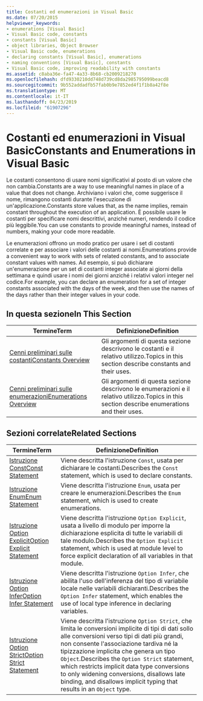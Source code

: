 ```yaml
---
title: Costanti ed enumerazioni in Visual Basic
ms.date: 07/20/2015
helpviewer_keywords:
- enumerations [Visual Basic]
- Visual Basic code, constants
- constants [Visual Basic]
- object libraries, Object Browser
- Visual Basic code, enumerations
- declaring constants [Visual Basic], enumerations
- naming conventions [Visual Basic], constants
- Visual Basic code, improving readability with constants
ms.assetid: c8aba36e-fa47-4a33-8b68-cb2009218270
ms.openlocfilehash: dfd9330210dd748d739cd8da2985795099beacd8
ms.sourcegitcommit: 9b552addadfb57fab0b9e7852ed4f1f1b8a42f8e
ms.translationtype: MT
ms.contentlocale: it-IT
ms.lasthandoff: 04/23/2019
ms.locfileid: "61907296"
---
```

# <a name="constants-and-enumerations-in-visual-basic"></a><span data-ttu-id="aae4f-102">Costanti ed enumerazioni in Visual Basic</span><span class="sxs-lookup"><span data-stu-id="aae4f-102">Constants and Enumerations in Visual Basic</span></span>
<span data-ttu-id="aae4f-103">Le costanti consentono di usare nomi significativi al posto di un valore che non cambia.</span><span class="sxs-lookup"><span data-stu-id="aae4f-103">Constants are a way to use meaningful names in place of a value that does not change.</span></span> <span data-ttu-id="aae4f-104">Archiviano i valori che, come suggerisce il nome, rimangono costanti durante l'esecuzione di un'applicazione.</span><span class="sxs-lookup"><span data-stu-id="aae4f-104">Constants store values that, as the name implies, remain constant throughout the execution of an application.</span></span> <span data-ttu-id="aae4f-105">È possibile usare le costanti per specificare nomi descrittivi, anziché numeri, rendendo il codice più leggibile.</span><span class="sxs-lookup"><span data-stu-id="aae4f-105">You can use constants to provide meaningful names, instead of numbers, making your code more readable.</span></span>  
  
 <span data-ttu-id="aae4f-106">Le enumerazioni offrono un modo pratico per usare i set di costanti correlate e per associare i valori delle costanti ai nomi.</span><span class="sxs-lookup"><span data-stu-id="aae4f-106">Enumerations provide a convenient way to work with sets of related constants, and to associate constant values with names.</span></span> <span data-ttu-id="aae4f-107">Ad esempio, si può dichiarare un'enumerazione per un set di costanti integer associate ai giorni della settimana e quindi usare i nomi dei giorni anziché i relativi valori integer nel codice.</span><span class="sxs-lookup"><span data-stu-id="aae4f-107">For example, you can declare an enumeration for a set of integer constants associated with the days of the week, and then use the names of the days rather than their integer values in your code.</span></span>  
  
## <a name="in-this-section"></a><span data-ttu-id="aae4f-108">In questa sezione</span><span class="sxs-lookup"><span data-stu-id="aae4f-108">In This Section</span></span>  
  
|<span data-ttu-id="aae4f-109">Termine</span><span class="sxs-lookup"><span data-stu-id="aae4f-109">Term</span></span>|<span data-ttu-id="aae4f-110">Definizione</span><span class="sxs-lookup"><span data-stu-id="aae4f-110">Definition</span></span>|  
|---|---|  
|[<span data-ttu-id="aae4f-111">Cenni preliminari sulle costanti</span><span class="sxs-lookup"><span data-stu-id="aae4f-111">Constants Overview</span></span>](../../../../visual-basic/programming-guide/language-features/constants-enums/constants-overview.md)|<span data-ttu-id="aae4f-112">Gli argomenti di questa sezione descrivono le costanti e il relativo utilizzo.</span><span class="sxs-lookup"><span data-stu-id="aae4f-112">Topics in this section describe constants and their uses.</span></span>|  
|[<span data-ttu-id="aae4f-113">Cenni preliminari sulle enumerazioni</span><span class="sxs-lookup"><span data-stu-id="aae4f-113">Enumerations Overview</span></span>](../../../../visual-basic/programming-guide/language-features/constants-enums/enumerations-overview.md)|<span data-ttu-id="aae4f-114">Gli argomenti di questa sezione descrivono le enumerazioni e il relativo utilizzo.</span><span class="sxs-lookup"><span data-stu-id="aae4f-114">Topics in this section describe enumerations and their uses.</span></span>|  
  
## <a name="related-sections"></a><span data-ttu-id="aae4f-115">Sezioni correlate</span><span class="sxs-lookup"><span data-stu-id="aae4f-115">Related Sections</span></span>  
  
|<span data-ttu-id="aae4f-116">Termine</span><span class="sxs-lookup"><span data-stu-id="aae4f-116">Term</span></span>|<span data-ttu-id="aae4f-117">Definizione</span><span class="sxs-lookup"><span data-stu-id="aae4f-117">Definition</span></span>|  
|---|---|  
|[<span data-ttu-id="aae4f-118">Istruzione Const</span><span class="sxs-lookup"><span data-stu-id="aae4f-118">Const Statement</span></span>](../../../../visual-basic/language-reference/statements/const-statement.md)|<span data-ttu-id="aae4f-119">Viene descritta l'istruzione `Const`, usata per dichiarare le costanti.</span><span class="sxs-lookup"><span data-stu-id="aae4f-119">Describes the `Const` statement, which is used to declare constants.</span></span>|  
|[<span data-ttu-id="aae4f-120">Istruzione Enum</span><span class="sxs-lookup"><span data-stu-id="aae4f-120">Enum Statement</span></span>](../../../../visual-basic/language-reference/statements/enum-statement.md)|<span data-ttu-id="aae4f-121">Viene descritta l'istruzione `Enum`, usata per creare le enumerazioni.</span><span class="sxs-lookup"><span data-stu-id="aae4f-121">Describes the `Enum` statement, which is used to create enumerations.</span></span>|  
|[<span data-ttu-id="aae4f-122">Istruzione Option Explicit</span><span class="sxs-lookup"><span data-stu-id="aae4f-122">Option Explicit Statement</span></span>](../../../../visual-basic/language-reference/statements/option-explicit-statement.md)|<span data-ttu-id="aae4f-123">Viene descritta l'istruzione `Option Explicit`, usata a livello di modulo per imporre la dichiarazione esplicita di tutte le variabili di tale modulo.</span><span class="sxs-lookup"><span data-stu-id="aae4f-123">Describes the `Option Explicit` statement, which is used at module level to force explicit declaration of all variables in that module.</span></span>|  
|[<span data-ttu-id="aae4f-124">Istruzione Option Infer</span><span class="sxs-lookup"><span data-stu-id="aae4f-124">Option Infer Statement</span></span>](../../../../visual-basic/language-reference/statements/option-infer-statement.md)|<span data-ttu-id="aae4f-125">Viene descritta l'istruzione `Option Infer`, che abilita l'uso dell'inferenza del tipo di variabile locale nelle variabili dichiaranti.</span><span class="sxs-lookup"><span data-stu-id="aae4f-125">Describes the `Option Infer` statement, which enables the use of local type inference in declaring variables.</span></span>|  
|[<span data-ttu-id="aae4f-126">Istruzione Option Strict</span><span class="sxs-lookup"><span data-stu-id="aae4f-126">Option Strict Statement</span></span>](../../../../visual-basic/language-reference/statements/option-strict-statement.md)|<span data-ttu-id="aae4f-127">Viene descritta l'istruzione `Option Strict`, che limita le conversioni implicite di tipi di dati sollo alle conversioni verso tipi di dati più grandi, non consente l'associazione tardiva né la tipizzazione implicita che genera un tipo `Object`.</span><span class="sxs-lookup"><span data-stu-id="aae4f-127">Describes the `Option Strict` statement, which restricts implicit data type conversions to only widening conversions, disallows late binding, and disallows implicit typing that results in an `Object` type.</span></span>|
